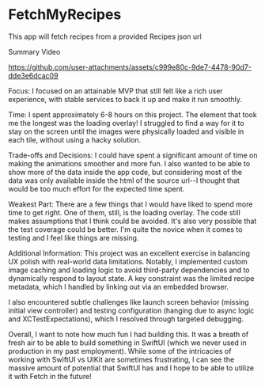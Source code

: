 # FetchMyRecipes
This app will fetch recipes from a provided Recipes json url

Summary Video

https://github.com/user-attachments/assets/c999e80c-9de7-4478-90d7-dde3e6dcac09

Focus: I focused on an attainable MVP that still felt like a rich user experience, with stable services to back it up and make it run smoothly.

Time: I spent approximately 6-8 hours on this project. The element that took me the longest was the loading overlay! I struggled to find a way for it to stay on the screen until the images were physically loaded and visible in each tile, without using a hacky solution.

Trade-offs and Decisions: I could have spent a significant amount of time on making the animations smoother and more fun. I also wanted to be able to show more of the data inside the app code, but considering most of the data was only available inside the html of the source url--I thought that would be too much effort for the expected time spent. 

Weakest Part: There are a few things that I would have liked to spend more time to get right. One of them, still, is the loading overlay. The code still makes assumptions that I think could be avoided. It's also very possible that the test coverage could be better. I'm quite the novice when it comes to testing and I feel like things are missing.

Additional Information: This project was an excellent exercise in balancing UX polish with real-world data limitations. Notably, I implemented custom image caching and loading logic to avoid third-party dependencies and to dynamically respond to layout state. A key constraint was the limited recipe metadata, which I handled by linking out via an embedded browser.

I also encountered subtle challenges like launch screen behavior (missing initial view controller) and testing configuration (hanging due to async logic and XCTestExpectations), which I resolved through targeted debugging.

Overall, I want to note how much fun I had building this. It was a breath of fresh air to be able to build something in SwiftUI (which we never used in production in my past employment). While some of the intricacies of working with SwiftUI vs UIKit are sometimes frustrating, I can see the massive amount of potential that SwiftUI has and I hope to be able to utilize it with Fetch in the future!
